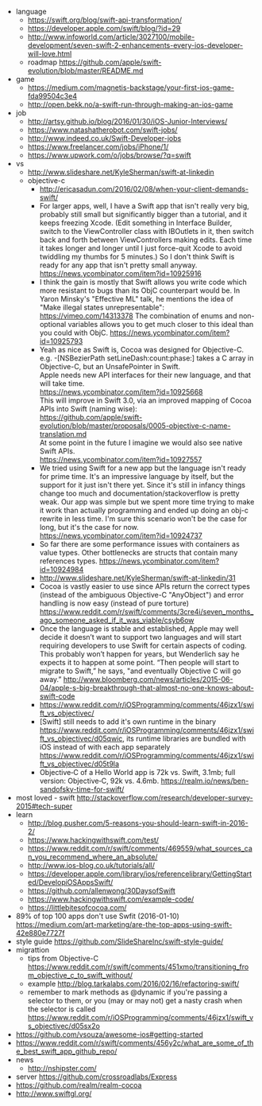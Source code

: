 - language
  - https://swift.org/blog/swift-api-transformation/
  - https://developer.apple.com/swift/blog/?id=29
  - http://www.infoworld.com/article/3027100/mobile-development/seven-swift-2-enhancements-every-ios-developer-will-love.html
  - roadmap https://github.com/apple/swift-evolution/blob/master/README.md
- game
  - https://medium.com/magnetis-backstage/your-first-ios-game-fda99504c3e4
  - http://open.bekk.no/a-swift-run-through-making-an-ios-game
- job
  - http://artsy.github.io/blog/2016/01/30/iOS-Junior-Interviews/
  - https://www.natashatherobot.com/swift-jobs/
  - http://www.indeed.co.uk/Swift-Developer-jobs
  - https://www.freelancer.com/jobs/iPhone/1/
  - https://www.upwork.com/o/jobs/browse/?q=swift
- vs
  - http://www.slideshare.net/KyleSherman/swift-at-linkedin
  - objective-c
    - http://ericasadun.com/2016/02/08/when-your-client-demands-swift/
    - For larger apps, well, I have a Swift app that isn't really very big, probably still small but significantly bigger than a tutorial, and it keeps freezing Xcode. (Edit something in Interface Builder, switch to the ViewController class with IBOutlets in it, then switch back and forth between ViewControllers making edits. Each time it takes longer and longer until I just force-quit Xcode to avoid twiddling my thumbs for 5 minutes.) So I don't think Swift is ready for any app that isn't pretty small anyway. https://news.ycombinator.com/item?id=10925916
    - I think the gain is mostly that Swift allows you write code which more resistant to bugs than its ObjC counterpart would be. In Yaron Minsky's "Effective ML" talk, he mentions the idea of "Make illegal states unrepresentable": https://vimeo.com/14313378 The combination of enums and non-optional variables allows you to get much closer to this ideal than you could with ObjC. https://news.ycombinator.com/item?id=10925793
    - Yeah as nice as Swift is, Cocoa was designed for Objective-C.  
      e.g. -[NSBezierPath setLineDash:count:phase:] takes a C array in Objective-C, but an UnsafePointer<CGFloat> in Swift.  
      Apple needs new API interfaces for their new language, and that will take time.  
      https://news.ycombinator.com/item?id=10925668  
      This will improve in Swift 3.0, via an improved mapping of Cocoa APIs into Swift (naming wise):  
      https://github.com/apple/swift-evolution/blob/master/proposals/0005-objective-c-name-translation.md  
      At some point in the future I imagine we would also see native Swift APIs.  
      https://news.ycombinator.com/item?id=10927557
    - We tried using Swift for a new app but the language isn't ready for prime time. It's an impressive language by itself, but the support for it just isn't there yet. Since it's still in infancy things change too much and documentation/stackoverflow is pretty weak. Our app was simple but we spent more time trying to make it work than actually programming and ended up doing an obj-c rewrite in less time. I'm sure this scenario won't be the case for long, but it's the case for now. https://news.ycombinator.com/item?id=10924737
    - So far there are some performance issues with containers as value types. Other bottlenecks are structs that contain many references types. https://news.ycombinator.com/item?id=10924984
    - http://www.slideshare.net/KyleSherman/swift-at-linkedin/31
    - Cocoa is vastly easier to use since APIs return the correct types (instead of the ambiguous Objective-C "AnyObject") and error handling is now easy (instead of pure torture) https://www.reddit.com/r/swift/comments/3cre4i/seven_months_ago_someone_asked_if_it_was_viable/csyb6ow
    - Once the language is stable and established, Apple may well decide it doesn’t want to support two languages and will start requiring developers to use Swift for certain aspects of coding. This probably won’t happen for years, but Wenderlich say he expects it to happen at some point. “Then people will start to migrate to Swift,” he says, "and eventually Objective C will go away.”  http://www.bloomberg.com/news/articles/2015-06-04/apple-s-big-breakthrough-that-almost-no-one-knows-about-swift-code
    - https://www.reddit.com/r/iOSProgramming/comments/46jzx1/swift_vs_objectivec/
    - [Swift] still needs to add it's own runtime in the binary https://www.reddit.com/r/iOSProgramming/comments/46jzx1/swift_vs_objectivec/d05qwic, its runtime libraries are bundled with iOS instead of with each app separately https://www.reddit.com/r/iOSProgramming/comments/46jzx1/swift_vs_objectivec/d05t9la
    - Objective‑C of a Hello World app is 72k vs. Swift, 3.1mb; full version: Objective‑C, 92k vs. 4.6mb. https://realm.io/news/ben-sandofsky-time-for-swift/
- most loved - swift http://stackoverflow.com/research/developer-survey-2015#tech-super
- learn
  - http://blog.pusher.com/5-reasons-you-should-learn-swift-in-2016-2/
  - https://www.hackingwithswift.com/test/
  - https://www.reddit.com/r/swift/comments/469559/what_sources_can_you_recommend_where_an_absolute/
  - http://www.ios-blog.co.uk/tutorials/all/
  - https://developer.apple.com/library/ios/referencelibrary/GettingStarted/DevelopiOSAppsSwift/
  - https://github.com/allenwong/30DaysofSwift
  - https://www.hackingwithswift.com/example-code/
  - https://littlebitesofcocoa.com/
- 89% of top 100 apps don't use Swfit (2016-01-10) https://medium.com/art-marketing/are-the-top-apps-using-swift-42e880e7727f
- style guide https://github.com/SlideShareInc/swift-style-guide/
- migrattion
  - tips from Objective-C https://www.reddit.com/r/swift/comments/451xmo/transitioning_from_objective_c_to_swift_without/
  - example http://blog.tarkalabs.com/2016/02/16/refactoring-swift/
  - remember to mark methods as @dynamic if you're passing a selector to them, or you (may or may not) get a nasty crash when the selector is called https://www.reddit.com/r/iOSProgramming/comments/46jzx1/swift_vs_objectivec/d05sx2o
- https://github.com/vsouza/awesome-ios#getting-started
- https://www.reddit.com/r/swift/comments/456y2c/what_are_some_of_the_best_swift_app_github_repo/
- news
  - http://nshipster.com/
- server https://github.com/crossroadlabs/Express
- https://github.com/realm/realm-cocoa
- http://www.swiftgl.org/
